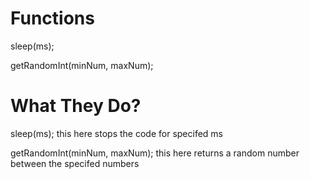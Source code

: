 # Functions
sleep(ms);

getRandomInt(minNum, maxNum);

# What They Do?
sleep(ms); this here stops the code for specifed ms

getRandomInt(minNum, maxNum); this here returns a random number between the specifed numbers
